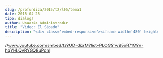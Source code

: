 ```yaml
---
slug: /profundiza/2015/t2/l05/tema1
date: 2015-04-25
tipo: dialoga
author: Usuario Administrador
title: "Video: El Sábado"
description: "<div class='embed-responsive'><iframe width='480' height='360' src='//www.youtube.com/embed/tz8UD-dizrM?list=PLOGSrwS5xR71G8n-hqYHLQvRYGQ8uPonI' frameborder='0' allowfullscreen></iframe></div>"
---
```


//www.youtube.com/embed/tz8UD-dizrM?list=PLOGSrwS5xR71G8n-hqYHLQvRYGQ8uPonI
